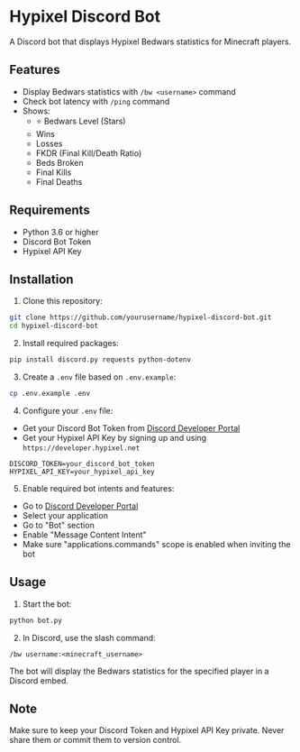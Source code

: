 # Hypixel Discord Bot

A Discord bot that displays Hypixel Bedwars statistics for Minecraft players.

## Features

- Display Bedwars statistics with `/bw <username>` command
- Check bot latency with `/ping` command
- Shows:
  - ⭐ Bedwars Level (Stars)
  - Wins
  - Losses
  - FKDR (Final Kill/Death Ratio)
  - Beds Broken
  - Final Kills
  - Final Deaths

## Requirements

- Python 3.6 or higher
- Discord Bot Token
- Hypixel API Key

## Installation

1. Clone this repository:
```bash
git clone https://github.com/yourusername/hypixel-discord-bot.git
cd hypixel-discord-bot
```

2. Install required packages:
```bash
pip install discord.py requests python-dotenv
```

3. Create a `.env` file based on `.env.example`:
```bash
cp .env.example .env
```

4. Configure your `.env` file:
- Get your Discord Bot Token from [Discord Developer Portal](https://discord.com/developers/applications)
- Get your Hypixel API Key by signing up and using `https://developer.hypixel.net` 
```env
DISCORD_TOKEN=your_discord_bot_token
HYPIXEL_API_KEY=your_hypixel_api_key
```

5. Enable required bot intents and features:
- Go to [Discord Developer Portal](https://discord.com/developers/applications)
- Select your application
- Go to "Bot" section
- Enable "Message Content Intent"
- Make sure "applications.commands" scope is enabled when inviting the bot

## Usage

1. Start the bot:
```bash
python bot.py
```

2. In Discord, use the slash command:
```
/bw username:<minecraft_username>
```
The bot will display the Bedwars statistics for the specified player in a Discord embed.

## Note

Make sure to keep your Discord Token and Hypixel API Key private. Never share them or commit them to version control.
